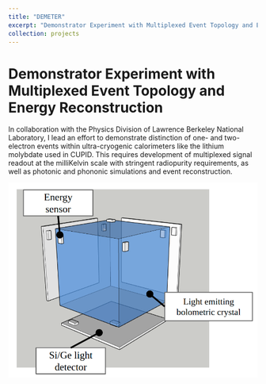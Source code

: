 ```yaml
---
title: "DEMETER"
excerpt: "Demonstrator Experiment with Multiplexed Event Topology and Energy Reconstruction"
collection: projects
---
```


Demonstrator Experiment with Multiplexed Event Topology and Energy Reconstruction
===
In collaboration with the Physics Division of Lawrence Berkeley National Laboratory, I lead an effort to demonstrate distinction of one- and two-electron events within ultra-cryogenic calorimeters like the lithium molybdate used in CUPID. This requires development of multiplexed signal readout at the milliKelvin scale with stringent radiopurity requirements, as well as photonic and phononic simulations and event reconstruction.


<img src='/images/DEMETER_sketch.png' alt="A simple schematic of the current DEMETER baseline design. A blue translucent cube sits in the center of the frame, with small cubic energy sensors in one corner of each face. Three thin squares align with the back left, back right, and bottom faces of the cube, and are labeled as light detectors; they also have cubic energy sensors in one corner of each detector. The infrastructure and 3 additional light detectors are not shown.">


